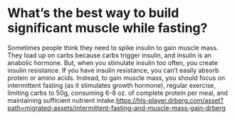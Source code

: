 # What’s the best way to build significant muscle while fasting?

Sometimes people think they need to spike insulin to gain muscle mass. They load up on carbs because carbs trigger insulin, and insulin is an anabolic hormone. But, when you stimulate insulin too often, you create insulin resistance. If you have insulin resistance, you can’t easily absorb protein or amino acids. Instead, to gain muscle mass, you should focus on intermittent fasting (as it stimulates growth hormone), regular exercise, limiting carbs to 50g, consuming 6-8 oz. of complete protein per meal, and maintaining sufficient nutrient intake.https://hls-player.drberg.com/asset?path=migrated-assets/intermittent-fasting-and-muscle-mass-gain-drberg
